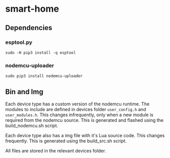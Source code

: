 # smart-home

## Dependencies

### esptool.py

`sudo -H pip3 install -q esptool`

### nodemcu-uploader

`sudo pip3 install nodemcu-uploader`


## Bin and Img

Each device type has a custom version of the nodemcu runtime. The modules to include are defined in devices folder `user_config.h` and `user_modules.h`. This changes infrequently, only when a new module is required from the nodemcu source. This is generated and flashed using the build_nodemcu.sh script.

Each device type also has a img file with it's Lua source code. This changes frequently. This is generated using the build_src.sh script.

All files are stored in the relevant devices folder.
